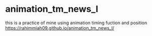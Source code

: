 # animation_tm_news_l
 this is a practice of mine using animation timing fuction and position
https://rahimmiah09.github.io/animation_tm_news_l/
